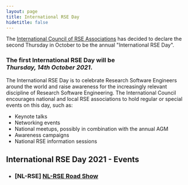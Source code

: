 ```yaml
---
layout: page
title: International RSE Day
hidetitle: false
---
```


The [International Council of RSE Associations](council.md) has decided to declare 
the second Thursday in October to be the annual "International RSE Day". 

### The first International RSE Day will be<br>*Thursday, 14th October 2021*.

The International RSE Day is to celebrate Research Software Engineers around the world 
and raise awareness for the increasingly relevant discipline of Research Software 
Engineering. The International Council encourages national and local RSE associations to 
hold regular or special events on this day, such as:

* Keynote talks
* Networking events
* National meetups, possibly in combination with the annual AGM
* Awareness campaigns
* National RSE information sessions

## International RSE Day 2021 - Events

- ### **[NL-RSE]** [NL-RSE Road Show](https://nl-rse.org/events/NL-RSE-RSE21.html)
